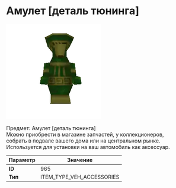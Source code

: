 # Амулет [деталь тюнинга]

![Item Image](../img/965.webp?raw=true)

Предмет: Амулет [деталь тюнинга]<br>Можно приобрести в магазине запчастей, у коллекционеров,<br>собрать в подвале вашего дома или на центральном рынке.<br>Используется для установки на ваш автомобиль как аксессуар.


| Параметр | Значение |
|----------|----------|
| **ID** | 965 |
| **Тип** | ITEM_TYPE_VEH_ACCESSORIES |


